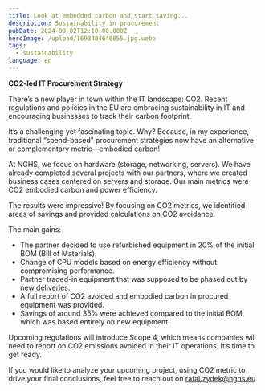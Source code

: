 ```yaml
---
title: Look at embedded carbon and start saving...
description: Sustainability in procurement
pubDate: 2024-09-02T12:10:00.000Z
heroImage: /upload/1693404646855.jpg.webp
tags:
  - sustainability
language: en
---
```

**CO2-led IT Procurement Strategy**

There’s a new player in town within the IT landscape: CO2. Recent regulations and policies in the EU are embracing sustainability in IT and encouraging businesses to track their carbon footprint.

It’s a challenging yet fascinating topic. Why? Because, in my experience, traditional “spend-based” procurement strategies now have an alternative or complementary metric—embodied carbon!

At NGHS, we focus on hardware (storage, networking, servers). We have already completed several projects with our partners, where we created business cases centered on servers and storage. Our main metrics were CO2 embodied carbon and power efficiency.

The results were impressive! By focusing on CO2 metrics, we identified areas of savings and provided calculations on CO2 avoidance.

The main gains:

* The partner decided to use refurbished equipment in 20% of the initial BOM (Bill of Materials).
* Change of CPU models based on energy efficiency without compromising performance.
* Partner traded-in equipment that was supposed to be phased out by new deliveries.
* A full report of CO2 avoided and embodied carbon in procured equipment was provided.
* Savings of around 35% were achieved compared to the initial BOM, which was based entirely on new equipment.

Upcoming regulations will introduce Scope 4, which means companies will need to report on CO2 emissions avoided in their IT operations. It’s time to get ready.

If you would like to analyze your upcoming project, using CO2 metric to drive your final conclusions, feel free to reach out on rafal.zydek@nghs.eu.
